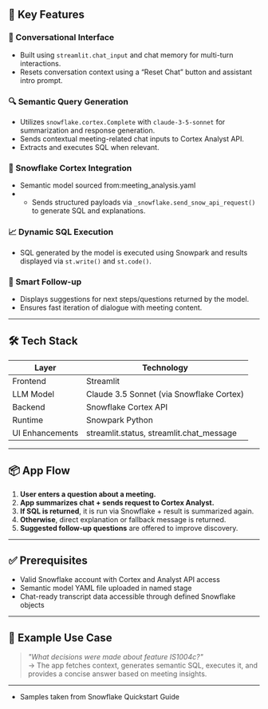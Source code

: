 ## 🧠 Key Features

### 💬 Conversational Interface
- Built using `streamlit.chat_input` and chat memory for multi-turn interactions.
- Resets conversation context using a “Reset Chat” button and assistant intro prompt.

### 🔍 Semantic Query Generation
- Utilizes `snowflake.cortex.Complete` with `claude-3-5-sonnet` for summarization and response generation.
- Sends contextual meeting-related chat inputs to Cortex Analyst API.
- Extracts and executes SQL when relevant.

### 🧊 Snowflake Cortex Integration
- Semantic model sourced from:meeting_analysis.yaml
- - Sends structured payloads via `_snowflake.send_snow_api_request()` to generate SQL and explanations.

### 📈 Dynamic SQL Execution
- SQL generated by the model is executed using Snowpark and results displayed via `st.write()` and `st.code()`.

### 🧠 Smart Follow-up
- Displays suggestions for next steps/questions returned by the model.
- Ensures fast iteration of dialogue with meeting content.

---

## 🛠 Tech Stack

| Layer        | Technology                               |
|--------------|-------------------------------------------|
| Frontend     | Streamlit                                 |
| LLM Model    | Claude 3.5 Sonnet (via Snowflake Cortex)  |
| Backend      | Snowflake Cortex API                      |
| Runtime      | Snowpark Python                           |
| UI Enhancements | streamlit.status, streamlit.chat_message |

---

## 📦 App Flow

1. **User enters a question about a meeting.**  
2. **App summarizes chat + sends request to Cortex Analyst.**  
3. **If SQL is returned**, it is run via Snowflake + result is summarized again.  
4. **Otherwise**, direct explanation or fallback message is returned.  
5. **Suggested follow-up questions** are offered to improve discovery.

---

## ✅ Prerequisites

- Valid Snowflake account with Cortex and Analyst API access  
- Semantic model YAML file uploaded in named stage  
- Chat-ready transcript data accessible through defined Snowflake objects

---

## 🌟 Example Use Case

> *"What decisions were made about feature IS1004c?"*  
→ The app fetches context, generates semantic SQL, executes it, and provides a concise answer based on meeting insights.

---

- Samples taken from Snowflake Quickstart Guide
